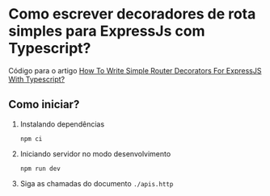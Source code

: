 # Como escrever decoradores de rota simples para ExpressJs com Typescript?

Código para o artigo [How To Write Simple Router Decorators For ExpressJS With Typescript?](https://hoangdv.medium.com/how-to-write-simple-router-decorators-for-expressjs-with-typescript-3b8340b4d453?sk=0d8cff7a57fef788c706b3c8622fb351)

## Como iniciar?

1. Instalando dependências

    ```shell
    npm ci
    ```

3. Iniciando servidor no modo desenvolvimento

    ```shell
    npm run dev
    ```

4. Siga as chamadas do documento `./apis.http`


